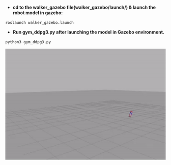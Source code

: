 - **cd to the walker_gazebo file(walker_gazebo/launch/) & launch the robot model in gazebo:**
```
roslaunch walker_gazebo.launch
```
- **Run gym_ddpg3.py after launching the model in Gazebo environment.**
```
python3 gym_ddpg3.py
```
<p align= "center">
  <img src="walker_controller/src/training_2.gif/" height="350" width="600">
</p>
